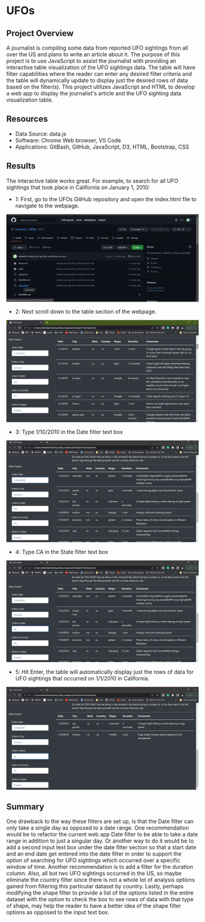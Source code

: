 # UFOs

## Project Overview
A journalist is compiling some data from reported UFO sightings from all over the US and plans to write an article about it.  The purpose of this project is to use JavaScript to assist the journalist with providing an interactive table visualization of the UFO sightings data.  The table will have filter capabilities where the reader can enter any desired filter criteria and the table will dynamically update to display just the desired rows of data based on the filter(s).  This project utilizes JavaScript and HTML to develop a web app to display the journalist's article and the UFO sighting data visualization table.

## Resources
- Data Source: data.js
- Software: Chrome Web browser, VS Code
- Applications: GitBash, GitHub, JavaScript, D3, HTML, Bootstrap, CSS

## Results
The interactive table works great.  For example, to search for all UFO sightings that took place in California on January 1, 2010:
- 1: First, go to the UFOs GitHub repository and open the index.html file to navigate to the webpage.

![github click](https://github.com/mewers2/UFOs/blob/main/Resources/1_github.png)

- 2: Next scroll down to the table section of the webpage.

![table scroll](https://github.com/mewers2/UFOs/blob/main/Resources/2_table_screenshot.png)

- 3: Type 1/10/2010 in the Date filter text box

![type date](https://github.com/mewers2/UFOs/blob/main/Resources/3_date.png)

- 4: Type CA in the State filter text box

![type state](https://github.com/mewers2/UFOs/blob/main/Resources/4_state.png)

- 5: Hit Enter, the table will automatically display just the rows of data for UFO sightings that occurred on 1/1/2010 in California.

![hit enter](https://github.com/mewers2/UFOs/blob/main/Resources/5_enter.png)

## Summary
One drawback to the way these filters are set up, is that the Date filter can only take a single day as opposed to a date range. One recommendation would be to refactor the current web app Date filter to be able to take a date range in addition to just a singular day.  Or another way to do it would be to add a second input text box under the date filter section so that a start date and an end date get entered into the date filter in order to support the option of searching for UFO sightings which occurred over a specific window of time.  Another recommendation is to add a filter for the duration column.  Also, all but two UFO sightings occurred in the US, so maybe eliminate the country filter since there is not a whole lot of analysis options gained from filtering this particular dataset by country. Lastly, perhaps modifying the shape filter to provide a list of the options listed in the entire dataset with the option to check the box to see rows of data with that type of shape, may help the reader to have a better idea of the shape filter options as opposed to the input text box.

